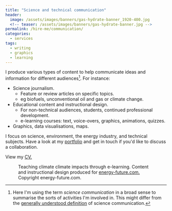 ```yaml
---
title: "Science and technical communication"
header:
  image: /assets/images/banners/gas-hydrate-banner_1920-400.jpg
  <!-- teaser: /assets/images/banners/gas-hydrate-banner.jpg -->
permalink: /hire-me/communication/
categories: 
  - services
tags:
  - writing
  - graphics
  - learning
---
```


<!-- {% include toc title="Contents" icon="file-text" %} -->

I produce various types of content to help communicate ideas and information for different audiences[^sci-comm-def]. For instance:

[^sci-comm-def]: Here I'm using the term *science communication* in a broad sense to summarise the sorts of activities I'm involved in. This might differ from the [generally understood definition](https://en.wikipedia.org/wiki/Science_communication) of science communication.

* Science journalism.
  * Feature or review articles on specific topics.
  * eg biofuels, unconventional oil and gas or climate change.
* Educational content and instructional design.
  * For non-technical audiences, students, continued professional development.
  * e-learning courses: text, voice-overs, graphics, animations, quizzes.
* Graphics, data visualisations, maps.

I focus on science, environment, the energy industry, and technical subjects. Have a look at my [portfolio](/collection-archive/) and get in touch if you'd like to discuss a collaboration.

View my <a href="{{ site.downloadurl }}/markruddy-cv.pdf">CV.</a>

<figure class="align-centre">
  <img src="{{ site.url }}{{ site.baseurl }}/assets/images/comms/ef-climate-imapcts.png" alt="">
  <figcaption>Teaching climate climate impacts through e-learning. Content and instructional design produced for <a href="http://energy-future.com/" target="_blank">energy-future.com.</a> Copyright energy-future.com.</figcaption>
</figure> 

